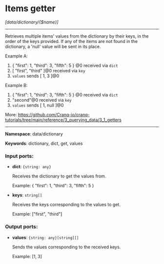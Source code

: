 # Items getter

_[data/dictionary/{$name}]_

---

Retrieves multiple items' values from the dictionary by their keys, in the order of the keys provided.
If any of the items are not found in the dictionary, a 'null' value will be sent in its place.

Example A:
1. { "first": 1, "third": 3, "fifth": 5 } @0 received via `dict`
2. [ "first", "third" ]@0 received via `key`
3. `values` sends  [ 1, 3 ]@0

Example B:
1. { "first": 1, "third": 3, "fifth": 5 } @0 received via `dict`
2. "second"@0 received via `key`
3. `values` sends  [ 1, null ]@0

More:
https://github.com/Cranq-io/cranq-tutorials/tree/main/reference/3_querying_data/3_1_getters

---

__Namespace__: data/dictionary

__Keywords__: dictionary, dict, get, values

### Input ports:

* __dict__: ` {string: any} `

    Receives the dictionary to get the values from.
    
    Example:
    { "first": 1, "third": 3, "fifth": 5 }


* __keys__: ` string[] `

    Receives the keys corresponding to the values to get.
    
    Example:
    ["first", "third"]

### Output ports:

* __values__: ` {string: any}[string][] `

    Sends the values corresponding to the received keys.
    
    Example:
    [1, 3]

